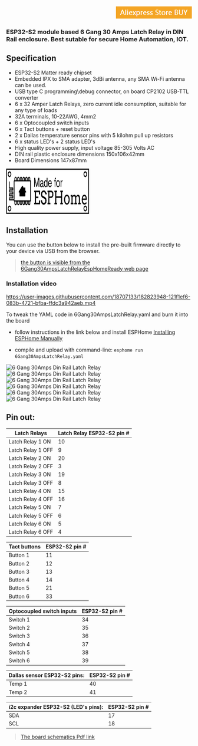 <div align="right">
	<br>
	<a href="https://www.aliexpress.com/item/3256804487808973.html">
		<img src="ali_buy_btn.png"  alt="Click to buy from Aliexpress">
	</a>
	<br>
</div>



### ESP32-S2 module based 6 Gang 30 Amps Latch Relay in DIN Rail enclosure. Best sutable for secure Home Automation, IOT. 

## Specification 

 - ESP32-S2 Matter ready chipset
 - Embedded IPX to SMA adapter, 3dBi antenna, any SMA Wi-Fi antenna can be used.
 - USB type C programming\debug connector, on board CP2102 USB-TTL converter
 - 6 x 32 Amper Latch Relays, zero current idle consumption, suitable for any type of loads
 - 32A terminals, 10-22AWG, 4mm2
 - 6 x Optocoupled switch inputs
 - 6 x Tact buttons + reset button
 - 2 x  Dallas temperature sensor pins with 5 kilohm pull up resistors
 - 6 x status LED's + 2 status LED's
 - High quality power supply, input voltage 85-305 Volts AC
 -  DIN rail plastic enclosure dimensions 150x106x42mm
 - Board Dimensions 147x87mm


<div align="left">
                <span><img src="made-for-esphome-black-on-transparent.svg"  width="225" height="123"></span>
</div>

## Installation

You can use the button below to install the pre-built firmware directly to your device via USB from the browser. 
>[the button  is visible from the 6Gang30AmpsLatchRelayEspHomeReady web page](https://easysensors.github.io/6Gang30AmpsLatchRelayEspHomeReady)

<esp-web-install-button manifest="./manifest.json"></esp-web-install-button>
<script type="module" src="https://unpkg.com/esp-web-tools@8.0.3/dist/web/install-button.js?module"></script>

### Installation video

https://user-images.githubusercontent.com/18707133/182823948-121f1ef6-083b-4721-bfba-ffdc3a942aeb.mp4

To tweak the YAML code in 6Gang30AmpsLatchRelay.yaml and burn it into the board 
- follow instructions in the link below and install  ESPHome
[ Installing ESPHome Manually](https://esphome.io/guides/installing_esphome.html)

- compile and upload with command-line: 
 ```esphome run 6Gang30AmpsLatchRelay.yaml```


![6 Gang 30Amps Din Rail Latch Relay](https://github.com/EasySensors/6Gang30AmpsLatchRelayEspHomeReady/blob/main/docs/esp32_relays_din_rail_enclosure1.jpg?raw=true)
![6 Gang 30Amps Din Rail Latch Relay](https://github.com/EasySensors/6Gang30AmpsLatchRelayEspHomeReady/blob/main/docs/collage.jpg?raw=true)
![6 Gang 30Amps Din Rail Latch Relay](https://github.com/EasySensors/6Gang30AmpsLatchRelayEspHomeReady/blob/main/docs/esp32_relays_din_rail_enclosure4.jpg?raw=true)
![6 Gang 30Amps Din Rail Latch Relay](https://github.com/EasySensors/6Gang30AmpsLatchRelayEspHomeReady/blob/main/docs/esp32_relays_din_rail_enclosure2.jpg?raw=true)
![6 Gang 30Amps Din Rail Latch Relay](https://github.com/EasySensors/6Gang30AmpsLatchRelayEspHomeReady/blob/main/docs/esp32_relays_bottom.png?raw=true)
![6 Gang 30Amps Din Rail Latch Relay](https://github.com/EasySensors/6Gang30AmpsLatchRelayEspHomeReady/blob/main/docs/esp32_relays_top.png?raw=true)


## Pin out:
 
Latch Relays | Latch Relay ESP32-S2 pin #
------------|--------------
Latch Relay 1 ON | 10
Latch Relay 1 OFF | 9
Latch Relay 2 ON | 20
Latch Relay 2 OFF | 3
Latch Relay 3 ON | 19
Latch Relay 3 OFF | 8
Latch Relay 4 ON | 15
Latch Relay 4 OFF | 16
Latch Relay 5 ON | 7
Latch Relay 5 OFF | 6
Latch Relay 6 ON | 5
Latch Relay 6 OFF | 4

Tact buttons |  ESP32-S2 pin #
------------|--------------
Button 1 | 11
Button 2 | 12
Button 3 | 13
Button 4 | 14
Button 5 | 21
Button 6 | 33

Optocoupled switch inputs |ESP32-S2 pin #
------------|--------------
Switch 1 | 34
Switch 2 | 35
Switch 3 | 36
Switch 4 | 37
Switch 5 | 38
Switch 6 | 39

Dallas sensor ESP32-S2 pins: |ESP32-S2 pin #
------------|--------------
Temp 1 | 40
Temp 2 | 41

i2c expander ESP32-S2 (LED's pins): |ESP32-S2 pin #
------------|--------------
SDA | 17
SCL | 18


>[The board schematics Pdf link](https://github.com/EasySensors/6Gang30AmpsLatchRelayEspHomeReady/blob/main/docs/ES%D0%9732_RELAYS_SCH_V1.PDF)
